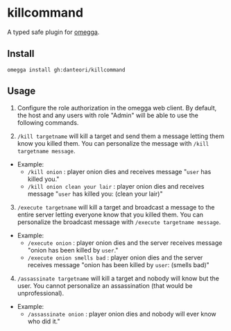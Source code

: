 <!--

When uploading your plugin to github/gitlab
start your repo name with "omegga-"

example: https://github.com/danteori/omegga-killcommand

Your plugin will be installed via omegga install gh:danteori/killcommand

-->

# killcommand

A typed safe plugin for [omegga](https://github.com/brickadia-community/omegga).

## Install

`omegga install gh:danteori/killcommand`

## Usage

1. Configure the role authorization in the omegga web client. By default, the host and any users with role "Admin" will be able to use the following commands.

2. `/kill targetname` will kill a target and send them a message letting them know you killed them. You can personalize the message with `/kill targetname message`.

- Example:
    - `/kill onion` : player onion dies and receives message "`user` has killed you."
    - `/kill onion clean your lair` : player onion dies and receives message "`user` has killed you: (clean your lair)"

3. `/execute targetname` will kill a target and broadcast a message to the entire server letting everyone know that you killed them. You can personalize the broadcast message with `/execute targetname message`.

- Example:
    - `/execute onion` : player onion dies and the server receives message "onion has been killed by `user`."
    - `/execute onion smells bad` : player onion dies and the server receives message "onion has been killed by `user`: (smells bad)"

4. `/assassinate targetname` will kill a target and nobody will know but the user. You cannot personalize an assassination (that would be unprofessional).

- Example:
    - `/assassinate onion` : player onion dies and nobody will ever know who did it."
